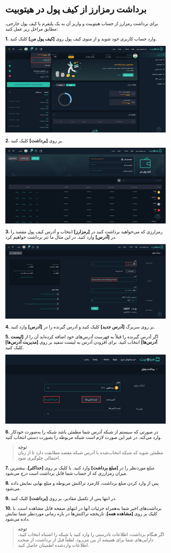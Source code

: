 # برداشت رمزارز از کیف پول در هیتوبیت

برای برداشت رمزارز از حساب هیتوبیت و واریز آن به یک پلتفرم یا کیف پول خارجی، مطابق مراحل زیر عمل کنید:

**1.**	وارد حساب کاربری خود شوید و از منوی کیف پول روی **[کیف پول من]** کلیک کنید.

![کیف پول من](./Images/my-wallet-menu.png)

**2.**	بر روی **[برداشت]** کلیک کنید. 

![برداشت از هیتوبیت](./Images/withdraw-from-wallet.png)

**3.**  رمزارزی که می‌خواهید برداشت کنید در **[رمزارز]**  انتخاب و آدرس کیف پول مقصد را در **[آدرس]** وارد کنید. در این مثال ما تتر برداشت خواهیم کرد.

![برداشت رمزارز](./Images/select-crypto-and-address.png)

**4.** بر روی سربرگ **[آدرس جدید]** کلیک کنید و آدرس  گیرنده را در **[آدرس]** وارد کنید.

**5.** اگر آدرس گیرنده را قبلاً به فهرست آدرس‌های خود اضافه کرده‌اید آن را از **[لیست آدرس‌ها]** انتخاب کنید. برای افزودن آدرس به لیست سفید بر روی **[مدیریت آدرس‌ها]** کلیک کنید.

![لیست آدرس‌ها](./Images/addresses-list.png)

**6.**	در صورتی که سیستم از شبکه آدرس شما مطمئن باشد شبکه را به‌صورت خودکار وارد می‌کند. در غیر این صورت لازم است شبکه مربوطه را بصورت دستی انتخاب کنید.

> **توجه** <br>  مطمئن شوید که شبکه انتخاب‌شده با آدرس شبکه مقصد مطابقت دارد تا از زیان احتمالی جلوگیری شود.

**7.**	 مبلغ موردنظر را در **[مبلغ برداشت]** وارد کنید. با کلیک بر روی **[حداکثر]**،  بیشترین میزان رمزارزی که از حساب شما قابل برداشت است درج می‌شود.

**8.** پس از وارد کردن مبلغ برداشت، کارمزد تراکنش مربوطه و مبلغ نهایی نمایش داده می‌شود.

**9.** در انتها پس از تکمیل مقادیر، بر روی **[برداشت]** کلیک کنید.

**10.** برداشت‌های اخیر شما به‌همراه جزئیات آنها در انتهای صفحه قابل مشاهده است. با کلیک بر روی **[مشاهده همه]**، تاریخچه تراکنش‌ها در بازه زمانی موردنظر شما نمایش داده می‌شود.

> **توجه** <br>اگر هنگام برداشت، اطلاعات نادرستی را وارد کنید یا شبکه را اشتباه  انتخاب کنید، دارایی‌های شما برای همیشه از بین می‌رود. لطفاً قبل از برداشت، از صحت اطلاعات واردشده اطمینان حاصل کنید.
